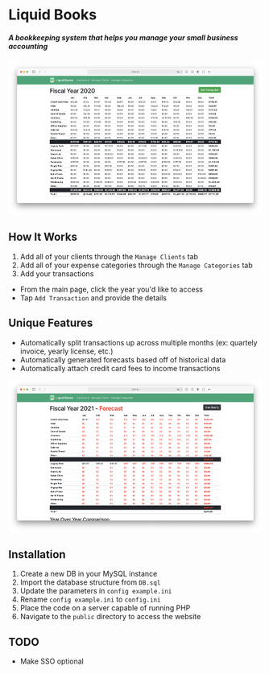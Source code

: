 # Liquid Books
##### A bookkeeping system that helps you manage your small business accounting

![Screenshot](images/year.png)

## How It Works
1. Add all of your clients through the `Manage Clients` tab
2. Add all of your expense categories through the `Manage Categories` tab
3. Add your transactions
  - From the main page, click the year you'd like to access
  - Tap `Add Transaction` and provide the details

## Unique Features
  - Automatically split transactions up across multiple months (ex: quartely invoice, yearly license, etc.)
  - Automatically generated forecasts based off of historical data
  - Automatically attach credit card fees to income transactions
  
![Forecast](images/forecast.png)

## Installation
1. Create a new DB in your MySQL instance
2. Import the database structure from `DB.sql`
2. Update the parameters in `config example.ini`
3. Rename `config example.ini` to `config.ini`
4. Place the code on a server capable of running PHP
5. Navigate to the `public` directory to access the website

## TODO
  - Make SSO optional
